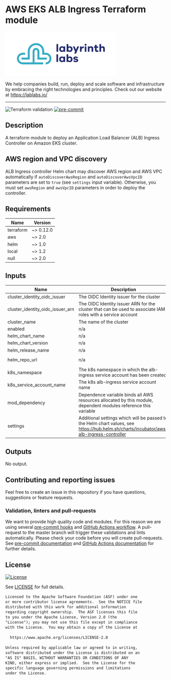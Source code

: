 # AWS EKS ALB Ingress Terraform module

[![Labyrinth Labs logo](ll-logo.png)](https://www.lablabs.io)

We help companies build, run, deploy and scale software and infrastructure by embracing the right technologies and principles. Check out our website at https://lablabs.io/

---

![Terraform validation](https://github.com/lablabs/terraform-aws-eks-alb-ingress/workflows/Terraform%20validation/badge.svg?branch=master)
[![pre-commit](https://img.shields.io/badge/pre--commit-enabled-success?logo=pre-commit&logoColor=white)](https://github.com/pre-commit/pre-commit)

## Description

A terraform module to deploy an Application Load Balancer (ALB) Ingress Controller on Amazon EKS cluster.

## AWS region and VPC discovery

ALB Ingress controller Helm chart may discover AWS region and AWS VPC
automatically if `autoDiscoverAwsRegion` and `autoDiscoverAwsVpcID` parameters
are set to `true` (see `settings` input variable). Otherwise, you must set
`awsRegion` and `awsVpcID` parameters in order to deploy the controller.

<!-- BEGINNING OF PRE-COMMIT-TERRAFORM DOCS HOOK -->
## Requirements

| Name | Version |
|------|---------|
| terraform | ~> 0.12.0 |
| aws | ~> 2.0 |
| helm | ~> 1.0 |
| local | ~> 1.2 |
| null | ~> 2.0 |

## Inputs

| Name | Description | Type | Default | Required |
|------|-------------|------|---------|:--------:|
| cluster\_identity\_oidc\_issuer | The OIDC Identity issuer for the cluster | `string` | n/a | yes |
| cluster\_identity\_oidc\_issuer\_arn | The OIDC Identity issuer ARN for the cluster that can be used to associate IAM roles with a service account | `string` | n/a | yes |
| cluster\_name | The name of the cluster | `string` | n/a | yes |
| enabled | n/a | `bool` | n/a | yes |
| helm\_chart\_name | n/a | `string` | `"aws-alb-ingress-controller"` | no |
| helm\_chart\_version | n/a | `string` | `"0.1.13"` | no |
| helm\_release\_name | n/a | `string` | `"aws-alb-ingress-controller"` | no |
| helm\_repo\_url | n/a | `string` | `"http://storage.googleapis.com/kubernetes-charts-incubator"` | no |
| k8s\_namespace | The k8s namespace in which the alb-ingress service account has been created | `string` | `"alb-ingress"` | no |
| k8s\_service\_account\_name | The k8s alb-ingress service account name | `string` | `"aws-alb-ingress-controller"` | no |
| mod\_dependency | Dependence variable binds all AWS resources allocated by this module, dependent modules reference this variable | `any` | `null` | no |
| settings | Additional settings which will be passed to the Helm chart values, see https://hub.helm.sh/charts/incubator/aws-alb-ingress-controller | `map(any)` | `{}` | no |

## Outputs

No output.

<!-- END OF PRE-COMMIT-TERRAFORM DOCS HOOK -->

## Contributing and reporting issues

Feel free to create an issue in this repository if you have questions, suggestions or feature requests.

### Validation, linters and pull-requests

We want to provide high quality code and modules. For this reason we are using
several [pre-commit hooks](.pre-commit-config.yaml) and
[GitHub Actions workflow](.github/workflows/main.yml). A pull-request to the
master branch will trigger these validations and lints automatically. Please
check your code before you will create pull-requests. See
[pre-commit documentation](https://pre-commit.com/) and
[GitHub Actions documentation](https://docs.github.com/en/actions) for further
details.


## License

[![License](https://img.shields.io/badge/License-Apache%202.0-blue.svg)](https://opensource.org/licenses/Apache-2.0)

See [LICENSE](LICENSE) for full details.

    Licensed to the Apache Software Foundation (ASF) under one
    or more contributor license agreements.  See the NOTICE file
    distributed with this work for additional information
    regarding copyright ownership.  The ASF licenses this file
    to you under the Apache License, Version 2.0 (the
    "License"); you may not use this file except in compliance
    with the License.  You may obtain a copy of the License at

      https://www.apache.org/licenses/LICENSE-2.0

    Unless required by applicable law or agreed to in writing,
    software distributed under the License is distributed on an
    "AS IS" BASIS, WITHOUT WARRANTIES OR CONDITIONS OF ANY
    KIND, either express or implied.  See the License for the
    specific language governing permissions and limitations
    under the License.
